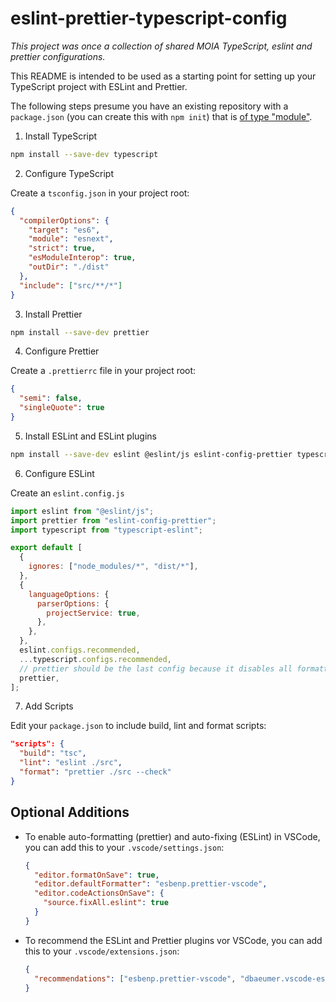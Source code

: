 # eslint-prettier-typescript-config

_This project was once a collection of shared MOIA TypeScript, eslint and prettier configurations._

This README is intended to be used as a starting point for setting up your TypeScript project with ESLint and Prettier.

The following steps presume you have an existing repository with a `package.json` (you can create this with `npm init`) that is [of type "module"](https://nodejs.org/api/packages.html#type).

1. Install TypeScript

```bash
npm install --save-dev typescript
```

2. Configure TypeScript

Create a `tsconfig.json` in your project root:

```json
{
  "compilerOptions": {
    "target": "es6",
    "module": "esnext",
    "strict": true,
    "esModuleInterop": true,
    "outDir": "./dist"
  },
  "include": ["src/**/*"]
}
```

3. Install Prettier

```bash
npm install --save-dev prettier
```

4. Configure Prettier

Create a `.prettierrc` file in your project root:

```json
{
  "semi": false,
  "singleQuote": true
}
```

5. Install ESLint and ESLint plugins

```bash
npm install --save-dev eslint @eslint/js eslint-config-prettier typescript-eslint
```

6. Configure ESLint

Create an `eslint.config.js`

```js
import eslint from "@eslint/js";
import prettier from "eslint-config-prettier";
import typescript from "typescript-eslint";

export default [
  {
    ignores: ["node_modules/*", "dist/*"],
  },
  {
    languageOptions: {
      parserOptions: {
        projectService: true,
      },
    },
  },
  eslint.configs.recommended,
  ...typescript.configs.recommended,
  // prettier should be the last config because it disables all formatting rules
  prettier,
];
```

7. Add Scripts

Edit your `package.json` to include build, lint and format scripts:

```json
"scripts": {
  "build": "tsc",
  "lint": "eslint ./src",
  "format": "prettier ./src --check"
}
```

## Optional Additions

- To enable auto-formatting (prettier) and auto-fixing (ESLint) in VSCode, you can add this to your `.vscode/settings.json`:

  ```json
  {
    "editor.formatOnSave": true,
    "editor.defaultFormatter": "esbenp.prettier-vscode",
    "editor.codeActionsOnSave": {
      "source.fixAll.eslint": true
    }
  }
  ```

- To recommend the ESLint and Prettier plugins vor VSCode, you can add this to your `.vscode/extensions.json`:

  ```json
  {
    "recommendations": ["esbenp.prettier-vscode", "dbaeumer.vscode-eslint"]
  }
  ```
